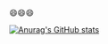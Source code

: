 <!--
**JweiHe** is a ✨ _special_ ✨ repository because its `README.md` (this file) appears on your GitHub profile.

Here are some ideas to get you started:

- 🔭 I’m currently working on ...
- 🌱 I’m currently learning ...
- 👯 I’m looking to collaborate on ...
- 🤔 I’m looking for help with ...
- 💬 Ask me about ...
- 📫 How to reach me: ...
- 😄 Pronouns: ...
- ⚡ Fun fact: ...
-->
😄😄😄

[![Anurag's GitHub stats](https://github-readme-stats.vercel.app/api?username=jweihe&count_private=true&show_icons=true&theme=highcontrast)](https://github.com/anuraghazra/github-readme-stats)
